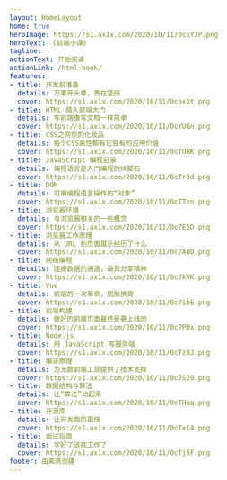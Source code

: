 ```yaml
---
layout: HomeLayout
home: true
heroImage: https://s1.ax1x.com/2020/10/11/0cxYJP.png
heroText: 《前端小课》
tagline: 
actionText: 开始阅读
actionLink: /html-book/
features:
- title: 开发前准备
  details: 万事开头难，贵在坚持
  cover: https://s1.ax1x.com/2020/10/11/0coxXt.png
- title: HTML 踏入前端大门
  details: 写前端像写文档一样简单
  cover: https://s1.ax1x.com/2020/10/11/0cYUGn.png
- title: CSS之网页的化妆品
  details: 每个CSS属性都有它独有的应用价值
  cover: https://s1.ax1x.com/2020/10/11/0cTUHK.png
- title: JavaScript 编程启蒙
  details: 编程语言是入门编程的绊脚石
  cover: https://s1.ax1x.com/2020/10/11/0cTr3d.png
- title: DOM
  details: 可用编程语言操作的“对象”
  cover: https://s1.ax1x.com/2020/10/11/0cTTvn.png
- title: 浏览器环境
  details: 与浏览器相关的一些概念
  cover: https://s1.ax1x.com/2020/10/11/0c7E5D.png
- title: 浏览器工作原理
  details: 从 URL 到页面展示经历了什么
  cover: https://s1.ax1x.com/2020/10/11/0c7AUO.png
- title: 网络编程
  details: 连接数据的通道，最具分享精神
  cover: https://s1.ax1x.com/2020/10/11/0c7kVK.png
- title: Vue
  details: 前端的一次革命，脱胎换骨
  cover: https://s1.ax1x.com/2020/10/11/0c7ib6.png
- title: 前端构建
  details: 做好的前端页面最终是要上线的
  cover: https://s1.ax1x.com/2020/10/11/0c7PDx.png
- title: Node.js
  details: 用 JavaScript 写服务端
  cover: https://s1.ax1x.com/2020/10/11/0cTz8J.png
- title: 编译原理
  details: 为无数前端工具提供了技术支撑
  cover: https://s1.ax1x.com/2020/10/11/0c7S29.png
- title: 数据结构与算法
  details: 让“算法”动起来
  cover: https://s1.ax1x.com/2020/10/11/0cTHuq.png
- title: 开源库
  details: 让开发跑的更快
  cover: https://s1.ax1x.com/2020/10/11/0cTxC4.png
- title: 面试指南
  details: 学好了该找工作了
  cover: https://s1.ax1x.com/2020/10/11/0cTj5F.png
footer: 由素燕创建
---
```


